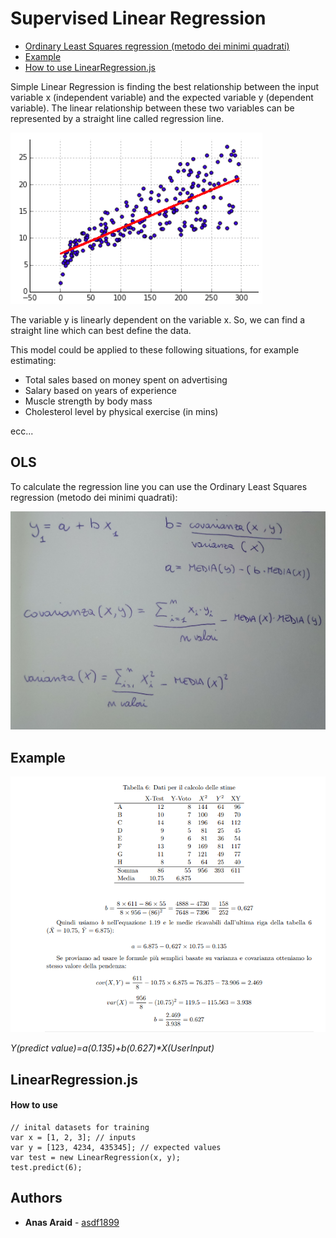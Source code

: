 # Supervised Linear Regression

- [Ordinary Least Squares regression (metodo dei minimi quadrati)](#ols)
- [Example](#example)
- [How to use LinearRegression.js](#linearregressionjs)

Simple Linear Regression is finding the best relationship between the input variable x (independent variable) and the expected variable y (dependent variable). 
The linear relationship between these two variables can be represented by a straight line called regression line.

![graph](docs/graph.png?raw=true)

The variable y is linearly dependent on the variable x. So, we can find a straight line which can best define the data.

This model could be applied to these following situations, for example estimating:
* Total sales based on money spent on advertising
* Salary based on years of experience
* Muscle strength by body mass 
* Cholesterol level by physical exercise (in mins)

ecc...

## OLS

To calculate the regression line you can use the Ordinary Least Squares regression (metodo dei minimi quadrati):

![OLS](docs/2.jpg?raw=true)

## Example

![Example](docs/1.PNG?raw=true)

_Y(predict value)=a(0.135)+b(0.627)*X(UserInput)_

## LinearRegression.js

#### How to use

```
// inital datasets for training 
var x = [1, 2, 3]; // inputs
var y = [123, 4234, 435345]; // expected values
var test = new LinearRegression(x, y);
test.predict(6);
```


## Authors

* **Anas Araid** - [asdf1899](https://github.com/asdf1899)